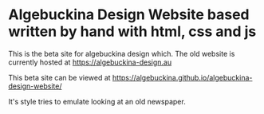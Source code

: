 # Algebuckina Design Website based written by hand with html, css and js

This is the beta site for algebuckina design which. The old website is currently hosted at https://algebuckina-design.au

This beta site can be viewed at https://algebuckina.github.io/algebuckina-design-website/

It's style tries to emulate looking at an old newspaper.